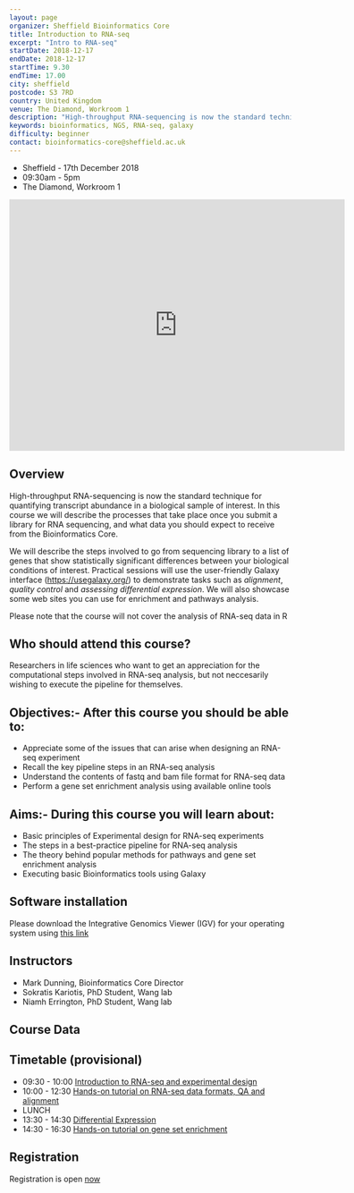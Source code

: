```yaml
---
layout: page
organizer: Sheffield Bioinformatics Core
title: Introduction to RNA-seq
excerpt: "Intro to RNA-seq"
startDate: 2018-12-17
endDate: 2018-12-17
startTime: 9.30
endTime: 17.00
city: sheffield
postcode: S3 7RD
country: United Kingdom
venue: The Diamond, Workroom 1
description: "High-throughput RNA-sequencing is now the standard technique for quantifying transcript abundance in a biological sample of interest. In this course we will describe the processes that take place once you submit a library for RNA sequencing, and what data you should expect to receive from the Bioinformatics Core. We will describe the steps involved to go from sequencing library to a list of genes that show statistically significant differences between your biological conditions of interest. Practical sessions will use the user-friendly Galaxy interface (https://usegalaxy.org/) to demonstrate tasks such as alignment, quality control and assessing differential expression. We will also showcase some web sites you can use for enrichment and pathways analysis."
keywords: bioinformatics, NGS, RNA-seq, galaxy
difficulty: beginner
contact: bioinformatics-core@sheffield.ac.uk
---
```


- Sheffield - 17th December 2018
- 09:30am - 5pm
- The Diamond, Workroom 1

<iframe src="https://www.google.com/maps/embed?pb=!1m18!1m12!1m3!1d3365.6502641679717!2d-1.4835925589425!3d53.381301664196606!2m3!1f0!2f0!3f0!3m2!1i1024!2i768!4f13.1!3m3!1m2!1s0x48797881e28b3e81%3A0x611c9522ca2169ed!2sThe+Diamond!5e0!3m2!1sen!2suk!4v1533302104527" width="600" height="450" frameborder="0" style="border:0" allowfullscreen></iframe>

## Overview

High-throughput RNA-sequencing is now the standard technique for quantifying transcript abundance in a biological sample of interest. In this course we will describe the processes that take place once you submit a library for RNA sequencing, and what data you should expect to receive from the Bioinformatics Core.

We will describe the steps involved to go from sequencing library to a list of genes that show statistically significant differences between your biological conditions of interest. Practical sessions will use the user-friendly Galaxy interface (https://usegalaxy.org/) to demonstrate tasks such as *alignment*, *quality control* and *assessing differential expression*. We will also showcase some web sites you can use for enrichment and pathways analysis.

Please note that the course will not cover the analysis of RNA-seq data in R

## Who should attend this course?

Researchers in life sciences who want to get an appreciation for the computational steps involved in RNA-seq analysis, but not neccesarily wishing to execute the pipeline for themselves. 

## Objectives:- After this course you should be able to:

- Appreciate some of the issues that can arise when designing an RNA-seq experiment 
- Recall the key pipeline steps in an RNA-seq analysis
- Understand the contents of fastq and bam file format for RNA-seq data
- Perform a gene set enrichment analysis using available online tools

## Aims:- During this course you will learn about:

- Basic principles of Experimental design for RNA-seq experiments
- The steps in a best-practice pipeline for RNA-seq analysis
- The theory behind popular methods for pathways and gene set enrichment analysis
- Executing basic Bioinformatics tools using Galaxy

## Software installation

Please download the Integrative Genomics Viewer (IGV) for your operating system using [this link](https://software.broadinstitute.org/software/igv/download)

## Instructors

- Mark Dunning, Bioinformatics Core Director
- Sokratis Kariotis, PhD Student, Wang lab
- Niamh Errington, PhD Student, Wang lab

## Course Data

## Timetable (provisional)

- 09:30 - 10:00 [Introduction to RNA-seq and experimental design](https://docs.google.com/presentation/d/15OLjTTRniIYADnSU6KS1vfmIa6gVFNWGWory8FUR_8k/edit?usp=sharing)
- 10:00 - 12:30 [Hands-on tutorial on RNA-seq data formats, QA and alignment](http://sbc.shef.ac.uk/rna-seq-in-galaxy/01-pre-processing.nb.html)
- LUNCH
- 13:30 - 14:30 [Differential Expression](http://sbc.shef.ac.uk/rna-seq-in-galaxy/02-differential-expression.nb.html)
- 14:30 - 16:30 [Hands-on tutorial on gene set enrichment](http://sbc.shef.ac.uk/rna-seq-in-galaxy/03-enrichment.nb.html)


## Registration 
Registration is open [now](https://onlineshop.shef.ac.uk/conferences-and-events/faculty-of-medicine-dentistry-and-health/neuroscience/introduction-to-rnaseq)


